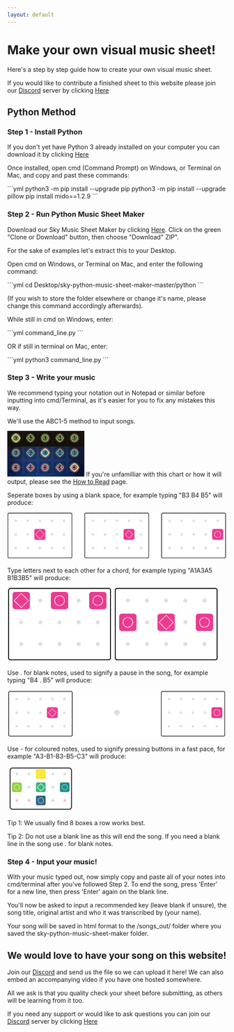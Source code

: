 ```yaml
---
layout: default
---
```


<h1>Make your own visual music sheet!</h1>

<p>Here's a step by step guide how to create your own visual music sheet.</p>
If you would like to contribute a finished sheet to this website please join our <a href="./discord.html">Discord</a> server by clicking  <a href="./discord.html">Here</a>

<h2>Python Method</h2>

<h3>Step 1 - Install Python</h3>
If you don't yet have Python 3 already installed on your computer you can download it by clicking <a href="https://www.python.org/downloads/" target="_blank">Here</a>

<p>Once installed, open cmd (Command Prompt) on Windows, or Terminal on Mac, and copy and past these commands:</p>
    ```yml
python3 -m pip install --upgrade pip
python3 -m pip install --upgrade pillow
pip install mido==1.2.9
    ```
    
<h3>Step 2 - Run Python Music Sheet Maker</h3>
Download our Sky Music Sheet Maker by clicking <a href="https://github.com/sky-music/sky-python-music-sheet-maker" target="_blank">Here</a>. Click on the green "Clone or Download" button, then choose "Download" ZIP".

For the sake of examples let's extract this to your Desktop.

<p>Open cmd on Windows, or Terminal on Mac, and enter the following command:</p>
    ```yml
cd Desktop/sky-python-music-sheet-maker-master/python
    ```
    
(If you wish to store the folder elsewhere or change it's name, please change this command accordingly afterwards).

<p>While still in cmd on Windows, enter:</p>
    ```yml
command_line.py
    ```
<p>OR if still in terminal on Mac, enter:</p>
    ```yml
python3 command_line.py
    ```
<h3>Step 3 - Write your music</h3>
We recommend typing your notation out in Notepad or similar before inputting into cmd/Terminal, as it's easier for you to fix any mistakes this way.

<p>We'll use the ABC1-5 method to input songs.</p>
<img src="./assets/images/ABC15.jpg">
If you're unfamilliar with this chart or how it will output, please see the <a href="./how-to-read.html">How to Read</a> page.

<p>Seperate boxes by using a blank space, for example typing "B3 B4 B5" will produce:</p>
<img src="./assets/images/notespaces.png">

<p>Type letters next to each other for a chord, for example typing "A1A3A5 B1B3B5" will produce:</p>
<img src="./assets/images/chords.png">

<p>Use . for blank notes, used to signify a pause in the song, for example typing "B4 . B5" will produce:</p>
<img src="./assets/images/space.png">

<p>Use - for coloured notes, used to signify pressing buttons in a fast pace, for example "A3-B1-B3-B5-C3" will produce:</p>
<img src="./assets/images/colourednotes.JPG">

<p>Tip 1: We usually find 8 boxes a row works best.</p>
Tip 2: Do not use a blank line as this will end the song. If you need a blank line in the song use . for blank notes.

<h3>Step 4 - Input your music!</h3>
With your music typed out, now simply copy and paste all of your notes into cmd/terminal after you've followed Step 2.
To end the song, press 'Enter' for a new line, then press 'Enter' again on the blank line.

You'll now be asked to input a recommended key (leave blank if unsure), the song title, original artist and who it was transcribed by (your name).

Your song will be saved in html format to the /songs_out/ folder where you saved the sky-python-music-sheet-maker folder.

<h2>We would love to have your song on this website!</h2>
<p>Join our <a href="./discord.html">Discord</a> and send us the file so we can upload it here! We can also embed an accompanying video if you have one hosted somewhere.</p>
All we ask is that you quality check your sheet before submitting, as others will be learning from it too.


If you need any support or would like to ask questions you can join our <a href="./discord.html">Discord</a> server by clicking <a href="./discord.html">Here</a>









